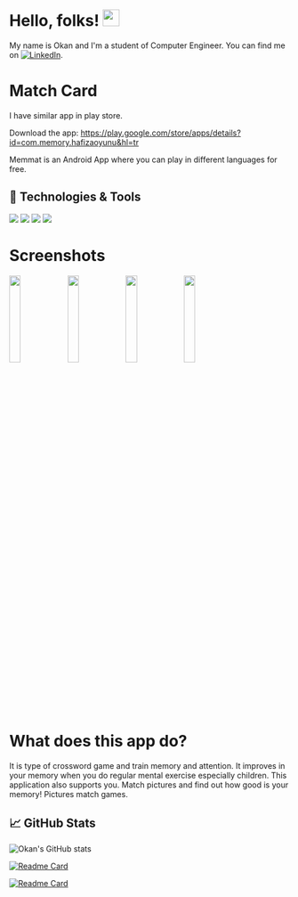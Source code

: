 # Hello, folks! <img src="https://raw.githubusercontent.com/MartinHeinz/MartinHeinz/master/wave.gif" width="30px">

My name is Okan and I'm a student of Computer Engineer. You can find me on [![LinkedIn][1.2]][1].

# Match Card

I have similar app in play store.

Download the app: https://play.google.com/store/apps/details?id=com.memory.hafizaoyunu&hl=tr

Memmat is an Android App where you can play in different languages for free.

## 🔧 Technologies & Tools
![](https://img.shields.io/badge/OS-Windows-Green?style=flat&logo=linux&logoColor=white&color=2bbc8a)
![](https://img.shields.io/badge/Editor-Android-3DDC84?style=flat&logo=android&logoColor=white&color=2bbc8a)
![](https://img.shields.io/badge/Code-Java-informational?style=flat&logo=java&logoColor=white&color=2bbc8a)
![](https://img.shields.io/badge/Tools-MySQL-informational?style=flat&logo=mysql&logoColor=white&color=2bbc8a)

# Screenshots
<img src="https://user-images.githubusercontent.com/67058617/105497200-9738cd80-5ccf-11eb-9aa0-7500ca1daa40.png" height="20%" width="20%"> <img src="https://user-images.githubusercontent.com/67058617/105497240-a0c23580-5ccf-11eb-853b-186c81697181.png" height="20%" width="20%"> <img src="https://user-images.githubusercontent.com/67058617/105497277-ac156100-5ccf-11eb-96b4-5073335c60d4.png" height="20%" width="20%"> <img src="https://user-images.githubusercontent.com/67058617/105497307-b20b4200-5ccf-11eb-830e-24ff981d4f5b.png" height="20%" width="20%">

# What does this app do?
It is type of crossword game and train memory and attention. It improves in your memory when you do regular mental exercise especially children. This application also supports you. Match pictures and find out how good is your memory! Pictures match games.


## &#x1f4c8; GitHub Stats
<!--
[![Top Langs](https://github-readme-stats.vercel.app/api/top-langs/?username=Vasseurr&theme=cobalt)](https://github.com/Vasseurr/github-readme-stats)
-->
![Okan's GitHub stats](https://github-readme-stats.vercel.app/api?username=Vasseurr&show_icons=true&theme=dracula)

[![Readme Card](https://github-readme-stats.vercel.app/api/pin/?username=Vasseurr&repo=OWIS)](https://github.com/Vasseurr/OWIS)

[![Readme Card](https://github-readme-stats.vercel.app/api/pin/?username=Vasseurr&repo=User-Authentication)](https://github.com/Vasseurr/User-Authentication)



<!-- links to social media icons -->

[1.1]: http://i.imgur.com/0o48UoR.png (github icon with padding)
[1.2]: https://img.icons8.com/plasticine/25/000000/linkedin.png (LinkedIn icon without padding)

<!-- links to your social media accounts -->

[1]: https://www.linkedin.com/in/okanruzgar/
[2]: https://github.com/Vasseurr
